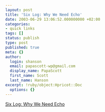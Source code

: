 ```yaml
---
layout: post
title: 'Six Log: Why We Need Echo'
date: 2003-06-29 13:06:52.000000000 +02:00
categories:
- quick links
tags: []
status: publish
type: post
published: true
meta: {}
author:
  login: shanson
  email: papascott-wp@gmail.com
  display_name: PapaScott
  first_name: Scott
  last_name: Hanson
excerpt: !ruby/object:Hpricot::Doc
  options: {}
---
```

<p><a title="It's not about politics. It benefits both users and developers." href="http://www.sixapart.com/log/2003/06/why_we_need_ech.shtml">Six Log: Why We Need Echo</a></p>

